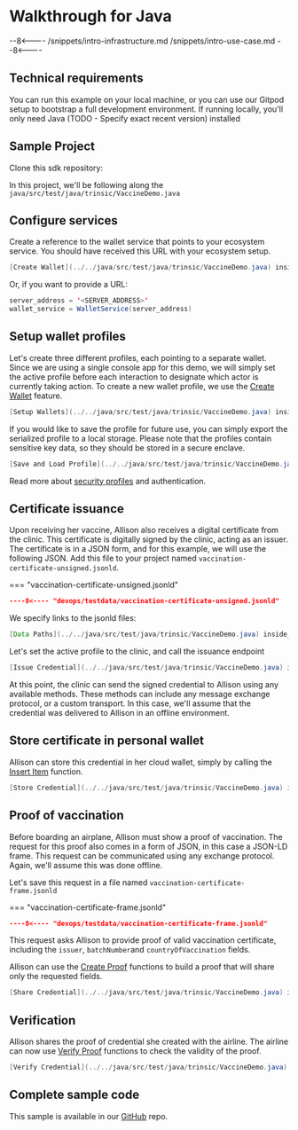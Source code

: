 # Walkthrough for Java

--8<----
/snippets/intro-infrastructure.md
/snippets/intro-use-case.md
--8<----

## Technical requirements

You can run this example on your local machine, or you can use our Gitpod setup to bootstrap a full development environment. If running locally, you'll only need Java (TODO - Specify exact recent version) installed

## Sample Project

Clone this sdk repository: <link>

In this project, we'll be following along the `java/src/test/java/trinsic/VaccineDemo.java`


## Configure services

Create a reference to the wallet service that points to your ecosystem service. You should have received this URL with your ecosystem setup. 

<!--codeinclude-->
```java
[Create Wallet](../../java/src/test/java/trinsic/VaccineDemo.java) inside_block:createService
```
<!--/codeinclude-->

Or, if you want to provide a URL:
```java
server_address = '<SERVER_ADDRESS>'
wallet_service = WalletService(server_address)
```

## Setup wallet profiles

Let's create three different profiles, each pointing to a separate wallet. Since we are using a single console app for this demo, we will simply set the active profile before each interaction to designate which actor is currently taking action.
To create a new wallet profile, we use the [Create Wallet](../reference/services/wallet-service/#create-wallet) feature.

<!--codeinclude-->
```java
[Setup Wallets](../../java/src/test/java/trinsic/VaccineDemo.java) inside_block:setupActors
```
<!--/codeinclude-->

If you would like to save the profile for future use, you can simply export the serialized profile to a local storage. Please note that the profiles contain sensitive key data, so they should be stored in a secure enclave.

<!--codeinclude-->
```java
[Save and Load Profile](../../java/src/test/java/trinsic/VaccineDemo.java) inside_block:storeAndRecallProfile
```
<!--/codeinclude-->

Read more about [security profiles](../reference/index.md#authorization) and authentication.

## Certificate issuance

Upon receiving her vaccine, Allison also receives a digital certificate from the clinic. This certificate is digitally signed by the clinic, acting as an issuer.
The certificate is in a JSON form, and for this example, we will use the following JSON. Add this file to your project named `vaccination-certificate-unsigned.jsonld`.

=== "vaccination-certificate-unsigned.jsonld"
```json
----8<---- "devops/testdata/vaccination-certificate-unsigned.jsonld"
```

We specify links to the jsonld files:
<!--codeinclude-->
```java
[Data Paths](../../java/src/test/java/trinsic/VaccineDemo.java) inside_block:pathData
```
<!--/codeinclude-->

Let's set the active profile to the clinic, and call the issuance endpoint
<!--codeinclude-->
```java
[Issue Credential](../../java/src/test/java/trinsic/VaccineDemo.java) inside_block:issueCredential
```
<!--/codeinclude-->

At this point, the clinic can send the signed credential to Allison using any available methods. These methods can include any message exchange protocol, or a custom transport. In this case, we'll assume that the credential was delivered to Allison in an offline environment.

## Store certificate in personal wallet

Allison can store this credential in her cloud wallet, simply by calling the [Insert Item](../reference/services/wallet-service/#insert-record) function.

<!--codeinclude-->
```java
[Store Credential](../../java/src/test/java/trinsic/VaccineDemo.java) inside_block:storeCredential
```
<!--/codeinclude-->

## Proof of vaccination

Before boarding an airplane, Allison must show a proof of vaccination. The request for this proof also comes in a form of JSON, in this case a JSON-LD frame.
This request can be communicated using any exchange protocol. Again, we'll assume this was done offline.

Let's save this request in a file named `vaccination-certificate-frame.jsonld`

=== "vaccination-certificate-frame.jsonld"
```json
----8<---- "devops/testdata/vaccination-certificate-frame.jsonld"
```

This request asks Allison to provide proof of valid vaccination certificate, including the `issuer`, `batchNumber`and `countryOfVaccination` fields.

Allison can use the [Create Proof](../reference/services/wallet-service/#create-proof) functions to build a proof that will share only the requested fields.

<!--codeinclude-->
```java
[Share Credential](../../java/src/test/java/trinsic/VaccineDemo.java) inside_block:shareCredential
```
<!--/codeinclude-->

## Verification

Allison shares the proof of credential she created with the airline. The airline can now use [Verify Proof](../reference/services/wallet-service/#verify-proof) functions to check the validity of the proof.

<!--codeinclude-->
```java
[Verify Credential](../../java/src/test/java/trinsic/VaccineDemo.java) inside_block:verifyCredential
```
<!--/codeinclude-->

## Complete sample code

This sample is available in our [GitHub](https://github.com/trinsic-id/sdk/tree/main/java/src/test/java) repo.

